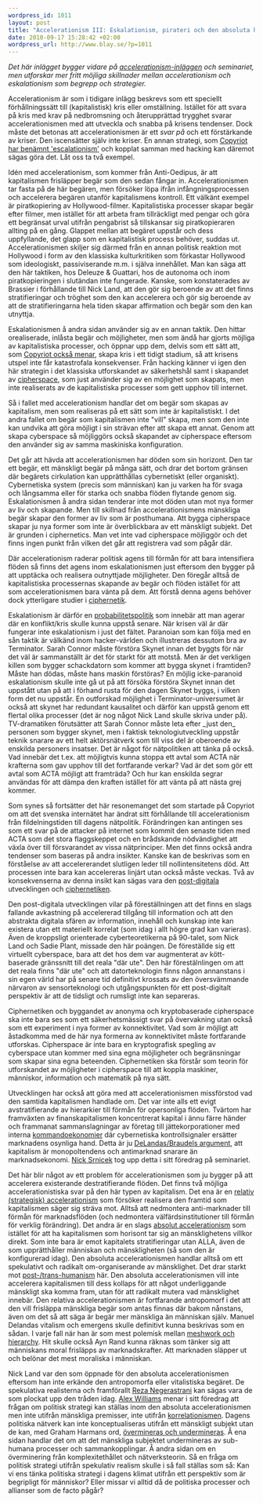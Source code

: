 ```yaml
--- 
wordpress_id: 1011
layout: post
title: "Accelerationism III: Eskalationism, pirateri och den absoluta horisonten f\xC3\xB6r m\xC3\xA4nskligheten"
date: 2010-09-17 15:28:42 +02:00
wordpress_url: http://www.blay.se/?p=1011
---
```

<p style="clear: both;"><em>Det här inlägget bygger vidare på <a href="http://www.blay.se/index.php?s=accelerationism">accelerationism-inläggen</a> och seminariet, men utforskar mer fritt möjliga skillnader mellan accelerationism och eskalationism som begrepp och strategier.</em></p>
Accelerationism är som i tidigare inlägg beskrevs som ett speciellt förhållningssätt till (kapitalistisk) kris eller omställning. Istället för att svara på kris med krav på nedbromsning och återupprättad trygghet svarar accelerationismen med att utveckla och snabba på krisens tendenser. Dock måste det betonas att accelerationismen är ett <em>svar på</em> och ett förstärkande av kriser. Den iscensätter själv inte kriser. En annan strategi, som <a href="http://copyriot.se/2010/01/13/pirate-politics-from-accelerationism-to-escalationism/">Copyriot har benämnt 'escalationism'</a> och kopplat samman med hacking kan däremot sägas göra det. Låt oss ta två exempel.
<p style="clear: both;">Idén med accelerationism, som kommer från Anti-Oedipus, är att kapitalismen frisläpper begär som den sedan fångar in. Accelerationismen tar fasta på de här begären, men försöker löpa ifrån infångningsprocessen och accelerera begären utanför kapitalismens kontroll. Ett välkänt exempel är piratkopiering av Hollywood-filmer. Kapitalistiska processer skapar begär efter filmer, men istället för att arbeta fram tillräckligt med pengar och göra ett begränsat urval utifrån pengabrist så tillskansar sig piratkopieraren allting på en gång. Glappet mellan att begäret uppstår och dess uppfyllande, det glapp som en kapitalistisk process behöver, suddas ut. Accelerationismen skiljer sig därmed från en annan politisk reaktion mot Hollywood i form av den klassiska kulturkritiken som förkastar Hollywood som ideologiskt, passiviserande m.m. i själva innehållet. Man kan säga att den här taktiken, hos Deleuze &amp; Guattari, hos de autonoma och inom piratkopieringen i slutändan inte fungerade. Kanske, som konstaterades av Brassier i förhållande till Nick Land, att den gör sig beroende av att det finns stratifieringar och tröghet som den kan accelerera och gör sig beroende av att de stratifieringarna hela tiden skapar affirmation och begär som den kan utnyttja.</p>
<p style="clear: both;">Eskalationismen å andra sidan använder sig av en annan taktik. Den hittar orealiserade, inlåsta begär och möjligheter, men som ändå har gjorts möjliga av kapitalistiska processer, och öppnar upp dem, delvis som ett sätt att, som <a href="http://copyriot.se/2010/01/13/pirate-politics-from-accelerationism-to-escalationism/">Copyriot också menar</a>, skapa kris i ett tidigt stadium, så att krisens utspel inte får katastrofala konsekvenser. Från hacking känner vi igen den här strategin i det klassiska utforskandet av säkerhetshål samt i skapandet av <a href="http://en.wikipedia.org/wiki/Cipherspace">cipherspace</a>, som just använder sig av en möjlighet som skapats, men inte realiserats av de kapitalistiska processer som gett upphov till internet.</p>
<p style="clear: both;">Så i fallet med accelerationism handlar det om begär som skapas av kapitalism, men som realiseras på ett sätt som inte är kapitalistiskt. I det andra fallet om begär som kapitalismen inte "vill" skapa, men som den inte kan undvika att göra möjligt i sin strävan efter att skapa ett annat. Genom att skapa cyberspace så möjliggörs också skapandet av cipherspace eftersom den använder sig av samma maskiniska konfiguration.</p>
<p style="clear: both;">Det går att hävda att accelerationismen har döden som sin horizont. Den tar ett begär, ett mänskligt begär på många sätt, och drar det bortom gränsen där begärets cirkulation kan upprätthållas cybernetiskt (eller organiskt). Cybernetiska system (precis som människan) kan ju varken ha för svaga och långsamma eller för starka och snabba flöden flytande genom sig. Eskalationismen å andra sidan tenderar inte mot döden utan mot nya former av liv och skapande. Men till skillnad från accelerationismens mänskliga begär skapar den former av liv som är posthumana. Att bygga cipherspace skapar ju nya former som inte är överblickbara av ett mänskligt subjekt. Det är grunden i ciphernetics. Man vet inte vad cipherspace möjliggör och det finns ingen punkt från vilken det går att registrera vad som pågår där.</p>
<p style="clear: both;">Där accelerationism raderar politisk agens till förmån för att bara intensifiera flöden så finns det agens inom eskalationismen just eftersom den bygger på att upptäcka och realisera outnyttjade möjligheter. Den föregår alltså de kapitalistiska processernas skapande av begär och flöden istället för att som accelerationismen bara vänta på dem. Att förstå denna agens behöver dock ytterligare studier i <a href="http://cryptoanarchy.org/wiki/Sociocyphernetic_System_Theory">ciphernetik</a>.</p>
<p style="clear: both;">Eskalationism är därför en <a href="http://www.blay.se/2009/04/27/fwd-jonas-andersson-om-natpolitik/">probabilitetspolitik</a> som innebär att man agerar där en konflikt/kris skulle kunna uppstå senare. När krisen väl är där fungerar inte eskalationism i just det fältet. Paranoian som kan följa med en sån taktik är välkänd inom hacker-världen och illustreras dessutom bra av Terminator. Sarah Connor måste förstöra Skynet innan det byggts för när det väl är sammanställt är det för starkt för att motstå. Men är det verkligen killen som bygger schackdatorn som kommer att bygga skynet i framtiden? Måste han dödas, måste hans maskin förstöras? En möjlig icke-paranoid eskalationism skulle inte gå ut på att försöka förstöra Skynet innan det uppstått utan på att i förhand rusta för den dagen Skynet byggs, i vilken form det nu uppstår. En outforskad möjlighet i Terminator-universumet är också att skynet har redundant kausalitet och därför kan uppstå genom ett flertal olika processer (det är nog något Nick Land skulle skriva under på). TV-dramatiken förutsätter att Sarah Connor måste leta efter _just den_ personen som bygger skynet, men i faktisk teknologiutveckling uppstår teknik snarare av ett helt aktörsnätverk som till viss del är oberoende av enskilda personers insatser. Det är något för nätpolitiken att tänka på också. Vad innebär det t.ex. att möjligtvis kunna stoppa ett avtal som ACTA när krafterna som gav upphov till det fortfarande verkar? Vad är det som gör ett avtal som ACTA möjligt att framträda? Och hur kan enskilda segrar användas för att dämpa den kraften istället för att vänta på att nästa grej kommer.</p>
<p style="clear: both;">Som synes så fortsätter det här resonemanget det som startade på Copyriot om att det svenska internätet har ändrat sitt förhållande till accelerationism från fildelningstiden till dagens nätpolitik. Förändringen kan antingen ses som ett svar på de attacker på internet som kommit den senaste tiden med ACTA som det stora flaggskeppet och en brådskande nödvändighet att växla över till försvarandet av vissa nätprinciper. Men det finns också andra tendenser som baseras på andra insikter. Kanske kan de beskrivas som en förståelse av att accelererandet slutligen leder till nollintensitetens död. Att processen inte bara kan accelereras linjärt utan också måste veckas. Två av konsekvenserna av denna insikt kan sägas vara den <a href="http://www.inkbokforlag.com/postdigital.htm">post-digitala</a> utvecklingen och <a href="http://cryptoanarchy.org/wiki/Sociocyphernetic_System_Theory">ciphernetiken</a>.</p>
<p style="clear: both;">Den post-digitala utvecklingen vilar på föreställningen att det finns en slags fallande avkastning på accelererad tillgång till information och att den abstrakta digitala sfären av information, innehåll och kunskap inte kan existera utan ett materiellt korrelat (som idag i allt högre grad kan varieras). Även de kroppsligt orienterade cyberteoretikerna på 90-talet, som Nick Land och Sadie Plant, missade den här poängen. De föreställde sig ett virtuellt cyberspace, bara att det hos dem var augmenterat av kött-baserade gränssnitt till det reala "där ute". Den här förestälnlingen om att det reala finns "där ute" och att datorteknologin finns någon annanstans i sin egen värld har på senare tid definitivt krossats av den översvämmande närvaron av sensorteknologi och utgångspunkten för ett post-digitalt perspektiv är att de tidsligt och rumsligt inte kan separeras.</p>
<p style="clear: both;">Ciphernetiken och byggandet av anonyma och kryptobaserade cipherspace ska inte bara ses som ett säkerhetsmässigt svar på övervakning utan också som ett experiment i nya former av konnektivitet. Vad som är möjligt att åstadkomma med de här nya formerna av konnektivitet måste fortfarande utforskas. Cipherspace är inte bara en kryptografisk spegling av cyberspace utan kommer med sina egna möjligheter och begränsningar som skapar sina egna beteenden. Ciphernetiken ska förstår som teorin för utforskandet av möjligheter i cipherspace till att koppla maskiner, människor, information och matematik på nya sätt.</p>
<p style="clear: both;">Utvecklingen har också att göra med att accelerationismen missförstod vad den samtida kapitalismen handlade om. Det var inte alls ett evigt avstratifierande av hierarkier till förmån för opersonliga flöden. Tvärtom har framväxten av finanskapitalismen koncentrerat kapital i ännu färre händer och frammanat sammanslagningar av företag till jättekorporationer med interna <a href="http://sv.wikipedia.org/wiki/Kommandoekonomi">kommandoekonomier</a> där cybernetiska kontrollsignaler ersätter marknadens osynliga hand. Detta är ju <a href="http://www.t0.or.at/delanda/intdelanda.htm">DeLandas/Braudels argument</a>, att kapitalism är monopoltendens och antimarknad snarare än marknadsekonomi. <a href="http://speculativeheresy.wordpress.com/">Nick Srnicek</a> tog upp detta i sitt föredrag på seminariet.</p>
<p style="clear: both;">Det här blir något av ett problem för accelerationismen som ju bygger på att accelerera existerande destratifierande flöden. Det finns två möjliga accelerationistiska svar på den här typen av kapitalism. Det ena är en <a href="http://leniency.blogspot.com/2010/09/everything-that-moves-is-not-red.html">relativ (strategisk) accelerationism</a> som försöker realisera den framtid som kapitalismen säger sig sträva mot. Alltså att nedmontera anti-marknader till förmån för marknadsflöden (och nedmontera välfärdsinstitutioner till förmån för verklig förändring). Det andra är en slags <a href="http://splinteringboneashes.blogspot.com/2008/10/post-land-paradoxes-of-speculative.html">absolut accelerationism</a> som istället för att ha kapitalismen som horisont tar sig an mänsklighetens villkor direkt. Som inte bara är emot kapitalets stratifieringar utan ALLA, även de som upprätthåller människan och mänskligheten (så som den är konfigurerad idag). Den absoluta accelerationismen handlar alltså om ett spekulativt och radikalt om-organiserande av mänsklighet. Det drar starkt mot <a href="http://tesantitesprotes.se/?p=159">post-/trans-humanism</a> här. Den absoluta accelerationismen vill inte accelerera kapitalismen till dess kollaps för att något underliggande mänskligt ska komma fram, utan för att radikalt mutera vad mänsklighet innebär. Den relativa accelerationismen är fortfarande antropomorf i det att den vill frisläppa mänskliga begär som antas finnas där bakom nånstans, även om det så att säga är begär mer mänskliga än människan själv. Manuel Delandas vitalism och emergens skulle definitivt kunna beskrivas som en sådan. I varje fall när han är som mest polemisk mellan <a href="http://www.t0.or.at/delanda/meshwork.htm">meshwork och hierarchy</a>. Hit skulle också Ayn Rand kunna räknas som tänker sig att människans moral frisläpps av marknadskrafter. Att marknaden släpper ut och belönar det mest moraliska i människan.</p>
<p style="clear: both;">Nick Land var den som öppnade för den absoluta accelerationismen eftersom han inte erkände den antropomorfa eller vitalistiska begäret. De spekulativa realisterna och framförallt <a href="http://blog.urbanomic.com/cyclon/">Reza Negerastrani</a> kan sägas vara de som plockat upp den tråden idag. <a href="http://splinteringboneashes.blogspot.com/">Alex Williams</a> menar i sitt föredrag att frågan om politisk strategi kan ställas inom den absoluta accelerationismen men inte utifrån mänskliga premisser, inte utifrån <a href="http://dooodles.posterous.com/?tag=korrelationism">korrelationismen</a>. Dagens politiska nätverk kan inte konceptualiseras utifrån ett mänskligt subjekt utan de kan, med Graham Harmans ord, <a href="http://övermineras och undermineras">övermineras och undermineras</a>. Å ena sidan handlar det om att det mänskliga subjektet undermineras av sub-humana processer och sammankopplingar. Å andra sidan om en överminering från komplexitethållet och nätverksteorin. Så en fråga om politisk strategi utifrån spekulativ realism skulle i så fall ställas som så: Kan vi ens tänka politiska strategi i dagens klimat utifrån ett perspektiv som är begripligt för människor? Eller missar vi alltid då de politiska processer och allianser som de facto pågår?</p>
<br class="final-break" style="clear: both;" />
